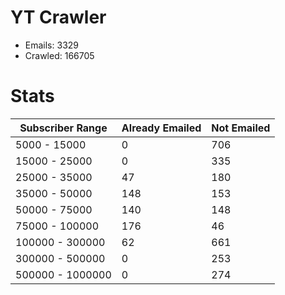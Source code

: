 # YT Crawler
- Emails: 3329
- Crawled: 166705

# Stats
| Subscriber Range  | Already Emailed | Not Emailed |
|-------|-------|-------|
| 5000 - 15000 | 0 | 706 |
| 15000 - 25000 | 0 | 335 |
| 25000 - 35000 | 47 | 180 |
| 35000 - 50000 | 148 | 153 |
| 50000 - 75000 | 140 | 148 |
| 75000 - 100000 | 176 | 46 |
| 100000 - 300000 | 62 | 661 |
| 300000 - 500000 | 0 | 253 |
| 500000 - 1000000 | 0 | 274 |
